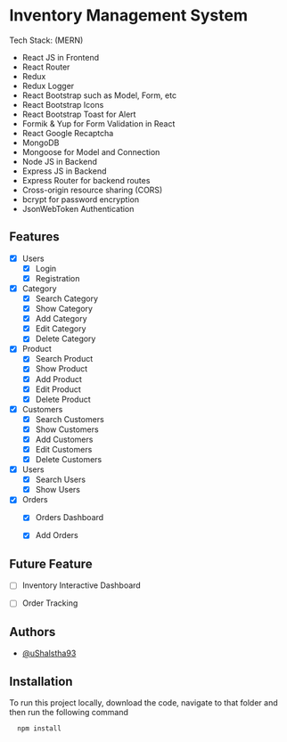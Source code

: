 
# Inventory Management System

Tech Stack:
(MERN)
- React JS in Frontend
- React Router
- Redux
- Redux Logger
- React Bootstrap such as Model, Form, etc
- React Bootstrap Icons
- React Bootstrap Toast for Alert
- Formik & Yup for Form Validation in React
- React Google Recaptcha
- MongoDB
- Mongoose for Model and Connection
- Node JS in Backend
- Express JS in Backend
- Express Router for backend routes
- Cross-origin resource sharing (CORS)
- bcrypt for password encryption
- JsonWebToken Authentication


## Features

- [x] Users
    - [x] Login
    - [x] Registration

- [x] Category
    - [x] Search Category
    - [x] Show Category
    - [x] Add Category
    - [x] Edit Category
    - [x] Delete Category

- [x] Product
    - [x] Search Product
    - [x] Show Product
    - [x] Add Product
    - [x] Edit Product
    - [x] Delete Product

- [x] Customers
    - [x] Search Customers
    - [x] Show Customers
    - [x] Add Customers
    - [x] Edit Customers
    - [x] Delete Customers
    
- [x] Users
    - [x] Search Users
    - [x] Show Users
    
- [x] Orders
    - [x] Orders Dashboard
    - [x] Add Orders


## Future Feature

- [ ] Inventory Interactive Dashboard
- [ ] Order Tracking


## Authors

- [@uShalstha93](https://www.github.com/uShalstha93)


## Installation

To run this project locally, download the code, navigate to that folder and then run the following command

```bash
  npm install
```
    

    
